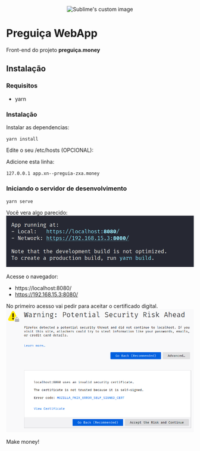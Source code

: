 <p align="center">
  <img src="docs/preguiça.png" alt="Sublime's custom image"/>
</p>

# Preguiça WebApp

Front-end do projeto **preguiça.money** 

## Instalação

### Requisitos
* yarn 

### Instalação

Instalar as dependencias:  
```
yarn install
```

Edite o seu /etc/hosts (OPCIONAL):  

Adicione esta linha:  
```
127.0.0.1 app.xn--preguia-zxa.money
```

### Iniciando o servidor de desenvolvimento

```
yarn serve
```

Você vera algo parecido:   
![img01](docs/image01.png)

Acesse o navegador:
* https://localhost:8080/
* https://192.168.15.3:8080/

No primeiro acesso vai pedir para aceitar o certificado digital.  
![img02](docs/image02.png)  


Make money!

